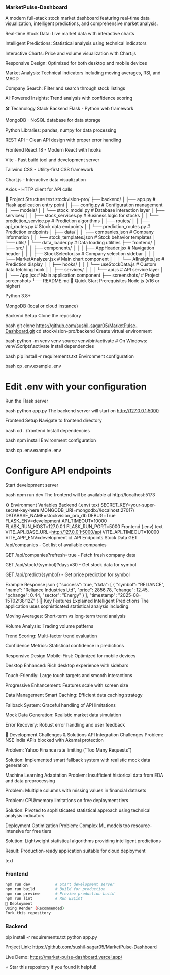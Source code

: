 ### MarketPulse-Dashboard
A modern full-stack stock market dashboard featuring real-time data visualization, intelligent predictions, and comprehensive market analysis.

Real-time Stock Data: Live market data with interactive charts

Intelligent Predictions: Statistical analysis using technical indicators

Interactive Charts: Price and volume visualization with Chart.js

Responsive Design: Optimized for both desktop and mobile devices

Market Analysis: Technical indicators including moving averages, RSI, and MACD

Company Search: Filter and search through stock listings

AI-Powered Insights: Trend analysis with confidence scoring

🛠️ Technology Stack
Backend
Flask - Python web framework

MongoDB - NoSQL database for data storage

Python Libraries: pandas, numpy for data processing

REST API - Clean API design with proper error handling

Frontend
React 18 - Modern React with hooks

Vite - Fast build tool and development server

Tailwind CSS - Utility-first CSS framework

Chart.js - Interactive data visualization

Axios - HTTP client for API calls

📁 Project Structure
text
stockvision-pro/
├── backend/
│   ├── app.py                      # Flask application entry point
│   ├── config.py                   # Configuration management
│   ├── models/
│   │   └── stock_model.py          # Database interaction layer
│   ├── services/
│   │   ├── stock_services.py       # Business logic for stocks
│   │   └── prediction_service.py   # Prediction algorithms
│   ├── routes/
│   │   ├── api_routes.py           # Stock data endpoints
│   │   └── prediction_routes.py    # Prediction endpoints
│   ├── data/
│   │   ├── companies.json          # Company information
│   │   └── stock_templates.json    # Stock behavior templates
│   └── utils/
│       └── data_loader.py          # Data loading utilities
├── frontend/
│   ├── src/
│   │   ├── components/
│   │   │   ├── AppHeader.jsx       # Navigation header
│   │   │   ├── StockSelector.jsx   # Company selection sidebar
│   │   │   ├── MarketAnalyzer.jsx  # Main chart component
│   │   │   └── AIInsights.jsx      # Prediction display
│   │   ├── hooks/
│   │   │   └── useStockData.js     # Custom data fetching hook
│   │   ├── services/
│   │   │   └── api.js              # API service layer
│   │   └── App.jsx                 # Main application component
├── screenshots/                    # Project screenshots
└── README.md
🚀 Quick Start
Prerequisites
Node.js (v16 or higher)

Python 3.8+

MongoDB (local or cloud instance)

Backend Setup
Clone the repository

bash
git clone https://github.com/sushil-sagar05/MarketPulse-Dashboard.git
cd stockvision-pro/backend
Create virtual environment

bash
python -m venv venv
source venv/bin/activate  # On Windows: venv\Scripts\activate
Install dependencies

bash
pip install -r requirements.txt
Environment configuration

bash
cp .env.example .env
# Edit .env with your configuration
Run the Flask server

bash
python app.py
The backend server will start on http://127.0.0.1:5000

Frontend Setup
Navigate to frontend directory

bash
cd ../frontend
Install dependencies

bash
npm install
Environment configuration

bash
cp .env.example .env
# Configure API endpoints
Start development server

bash
npm run dev
The frontend will be available at http://localhost:5173

⚙️ Environment Variables
Backend (.env)
text
SECRET_KEY=your-super-secret-key-here
MONGODB_URI=mongodb://localhost:27017/
DATABASE_NAME=stockvision_pro_db
DEBUG=True
FLASK_ENV=development
API_TIMEOUT=10000
FLASK_RUN_HOST=127.0.0.1
FLASK_RUN_PORT=5000
Frontend (.env)
text
VITE_API_BASE_URL=http://127.0.0.1:5000/api
VITE_API_TIMEOUT=10000
VITE_APP_ENV=development
📊 API Endpoints
Stock Data
GET /api/companies - Get list of available companies

GET /api/companies?refresh=true - Fetch fresh company data

GET /api/stock/{symbol}?days=30 - Get stock data for symbol

GET /api/predict/{symbol} - Get price prediction for symbol

Example Response
json
{
  "success": true,
  "data": [
    {
      "symbol": "RELIANCE",
      "name": "Reliance Industries Ltd",
      "price": 2856.78,
      "change": 12.45,
      "pchange": 0.44,
      "sector": "Energy"
    }
  ],
  "timestamp": "2025-08-15T02:38:12Z"
}
🎯 Key Features Explained
Intelligent Predictions
The application uses sophisticated statistical analysis including:

Moving Averages: Short-term vs long-term trend analysis

Volume Analysis: Trading volume patterns

Trend Scoring: Multi-factor trend evaluation

Confidence Metrics: Statistical confidence in predictions

Responsive Design
Mobile-First: Optimized for mobile devices

Desktop Enhanced: Rich desktop experience with sidebars

Touch-Friendly: Large touch targets and smooth interactions

Progressive Enhancement: Features scale with screen size

Data Management
Smart Caching: Efficient data caching strategy

Fallback System: Graceful handling of API limitations

Mock Data Generation: Realistic market data simulation

Error Recovery: Robust error handling and user feedback

🚧 Development Challenges & Solutions
API Integration Challenges
Problem: NSE India APIs blocked with Akamai protection

Problem: Yahoo Finance rate limiting ("Too Many Requests")

Solution: Implemented smart fallback system with realistic mock data generation

Machine Learning Adaptation
Problem: Insufficient historical data from EDA and data preprocessing

Problem: Multiple columns with missing values in financial datasets

Problem: CPU/memory limitations on free deployment tiers

Solution: Pivoted to sophisticated statistical approach using technical analysis indicators

Deployment Optimization
Problem: Complex ML models too resource-intensive for free tiers

Solution: Lightweight statistical algorithms providing intelligent predictions

Result: Production-ready application suitable for cloud deployment

text

### Frontend
```bash
npm run dev           # Start development server
npm run build         # Build for production
npm run preview       # Preview production build
npm run lint          # Run ESLint
🚀 Deployment
Using Render (Recommended)
Fork this repository
```
### Backend
pip install -r requirements.txt
python app.py



Project Link: https://github.com/sushil-sagar05/MarketPulse-Dashboard

Live Demo: https://market-pulse-dashboard.vercel.app/

⭐ Star this repository if you found it helpful!
